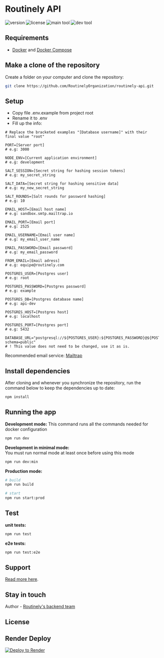 # Routinely API

![version](https://img.shields.io/github/package-json/v/RoutinelyOrganization/Routinely.API?style=flat-square&labelColor=f2f2f2&color=white)
![license](https://img.shields.io/github/license/RoutinelyOrganization/Routinely.API?style=flat-square&labelColor=f2f2f2&color=white)
![main tool](https://img.shields.io/badge/Nest_JS-f2f2f2?logo=nestjs&logoColor=db1737&style=flat-square)
![dev tool](https://img.shields.io/badge/Docker-f2f2f2?logo=docker&logoColor=blue&style=flat-square)

## Requirements

- [Docker](https://www.docker.com/) and [Docker Compose](https://docs.docker.com/compose/)

## Make a clone of the repository
Create a folder on your computer and clone the repository:
```bash
git clone https://github.com/RoutinelyOrganization/routinely-api.git
```

## Setup

- Copy file .env.example from project root
- Rename it to .env
- Fill up the info:

```env
# Replace the bracketed examples "[Database username]" with their final value "root"

PORT=[Server port]
# e.g: 3000

NODE_ENV=[Current application environment]
# e.g: development

SALT_SESSION=[Secret string for hashing session tokens]
# e.g: my_secret_string

SALT_DATA=[Secret string for hashing sensitive data]
# e.g: my_new_secret_string

SALT_ROUNDS=[Salt rounds for password hashing]
# e.g: 10

EMAIL_HOST=[Email host name]
# e.g: sandbox.smtp.mailtrap.io

EMAIL_PORT=[Email port]
# e.g: 2525

EMAIL_USERNAME=[Email user name]
# e.g: my_email_user_name

EMAIL_PASSWORD=[Email password]
# e.g: my_email_password

FROM_EMAIL=[Email adress]
# e.g: equipe@routinely.com

POSTGRES_USER=[Postgres user]
# e.g: root

POSTGRES_PASSWORD=[Postgres password]
# e.g: example

POSTGRES_DB=[Postgres database name]
# e.g: api-dev

POSTGRES_HOST=[Postgres host]
# e.g: localhost

POSTGRES_PORT=[Postgres port]
# e.g: 5432

DATABASE_URL="postgresql://${POSTGRES_USER}:${POSTGRES_PASSWORD}@${POSTGRES_HOST}:${POSTGRES_PORT}/${POSTGRES_DB}?schema=public"
# ! This value does not need to be changed, use it as is.
```

Recommended email service: [Mailtrap](https://mailtrap.io/)

## Install dependencies
After cloning and whenever you synchronize the repository, run the command below to keep the dependencies up to date:
```bash
npm install
```

## Running the app
**Development mode:**
This command runs all the commands needed for docker configuration
```bash
npm run dev
```

**Development in minimal mode:**<br>
You must run normal mode at least once before using this mode
```bash
npm run dev:min
```

**Production mode:**
```bash
# build
npm run build

# start
npm run start:prod
```

## Test

**unit tests:**
```bash
npm run test
```

**e2e tests:**
```bash
npm run test:e2e
```

## Support
[Read more here](https://github.com/RoutinelyOrganization).

## Stay in touch
Author - [Routinely's backend team](https://github.com/RoutinelyOrganization)

## License

## Render Deploy
<a href="https://render.com/deploy?repo=https://github.com/RoutinelyOrganization/routinely-api.git/tree/develop">
<img src="https://render.com/images/deploy-to-render-button.svg" alt="Deploy to Render" />
</a>


